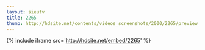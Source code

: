 ```yaml
---
layout: sieutv
title: 2265
thumb: http://hdsite.net/contents/videos_screenshots/2000/2265/preview_360p.mp4.jpg
---
```

{% include iframe src='http://hdsite.net/embed/2265' %}
 
